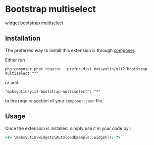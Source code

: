Bootstrap multiselect
=====================
widget bootstrap multiselect

Installation
------------

The preferred way to install this extension is through [composer](http://getcomposer.org/download/).

Either run

```
php composer.phar require --prefer-dist maksyutin/yii2-bootstrap-multiselect "*"
```

or add

```
"maksyutin/yii2-bootstrap-multiselect": "*"
```

to the require section of your `composer.json` file.


Usage
-----

Once the extension is installed, simply use it in your code by  :

```php
<?= \maksyutin\widgets\AutoloadExample::widget(); ?>```